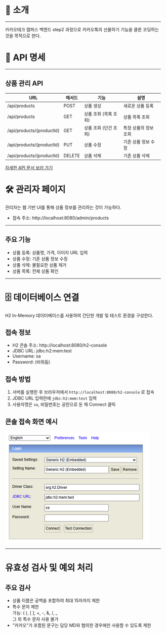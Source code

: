 # 📝 소개

- - -
카카오테크 캠퍼스 백엔드 step2 과정으로 카카오톡의 선물하기 기능을 클론 코딩하는 것을 목적으로 한다.

# 📖 API 명세

- - -

## 상품 관리 API

| URL                       | 메서드    | 기능            | 설명           |
|---------------------------|--------|---------------|--------------|
| /api/products             | POST   | 상품 생성         | 새로운 상품 등록    |
| /api/products             | GET    | 상품 조회 (목록 조회) | 상품 목록 조회     |
| /api/products/{productId} | GET    | 상품 조회 (단건 조회) | 특정 상품의 정보 조회 |
| /api/products/{productId} | PUT    | 상품 수정         | 기존 상품 정보 수정  |
| /api/products/{productId} | DELETE | 상품 삭제         | 기존 상품 삭제     |

[자세한 API 문서 보러 가기](Api.md)

# 🛠️ 관리자 페이지

관리자는 웹 기반 UI를 통해 상품 정보를 관리하는 것이 가능하다.

- 접속 주소: http://localhost:8080/admin/products

---

## 주요 기능

- 상품 등록: 상품명, 가격, 이미지 URL 입력
- 상품 수정: 기존 상품 정보 수정
- 상품 삭제: 불필요한 상품 제거
- 상품 목록: 전체 상품 확인

---

# 🗄️️ 데이터베이스 연결

H2 In-Memory 데이터베이스를 사용하여 간단한 개발 및 테스트 환경을 구성한다.

## 접속 정보

- H2 콘솔 주소: http://localhost:8080/h2-console
- JDBC URL: jdbc:h2:mem:test
- Username: sa
- Password: (비워둠)

## 접속 방법

1. 서버를 실행한 후 브라우저에서 `http://localhost:8080/h2-console` 로 접속
2. JDBC URL 입력란에 `jdbc:h2:mem:test` 입력
3. 사용자명은 `sa`, 비밀번호는 공란으로 둔 채 Connect 클릭

## 콘솔 접속 화면 예시

![H2 접속 예시](images/h2.png)

---

# 유효성 검사 및 예외 처리

## 주요 검사
- 상품 이름은 공백을 포함하여 최대 15자까지 제한
- 특수 문자 제한    
  가능: ( ), [ ], +, -, &, /, _ <br>
  그 외 특수 문자 사용 불가
- "카카오"가 포함된 문구는 담당 MD와 협의한 경우에만 사용할 수 있도록 제한